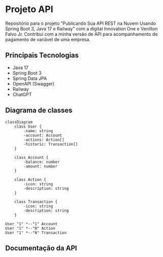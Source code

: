 # Projeto API

Repositório para o projeto "Publicando Sua API REST na Nuvem Usando Spring Boot 3, Java 17 e Railway" com a digital Innovation One e Venilton Falvo Jr. Contribui com a minha versão de API para acompanhamento de pagamento de variável de uma empresa.


## Principais Tecnologias
- Java 17
- Spring Boot 3
- Spring Data JPA
- OpenAPI (Swagger)
- Railway
- ChatGPT

## Diagrama de classes

```mermaid
classDiagram
    class User {
        -name: string
        -account: Account
        -actions: Action[]
        -historic: Transaction[]
    }

    class Account {
        -balance: number
        -amount: number
    }

    class Action {
        -icon: string
        -description: string
    }

    class Transaction {
        -icon: string
        -description: string
    }

User "1" *--"1" Account
User "1" *--"N" Action
User "1" *--"N" Transaction
```

## Documentação da API


